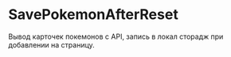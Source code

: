 # SavePokemonAfterReset
Вывод карточек покемонов с API, запись в локал сторадж при добавлении на страницу. 
